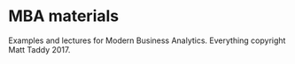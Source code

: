 # MBA materials

Examples and lectures for Modern Business Analytics.  Everything copyright Matt Taddy 2017.
